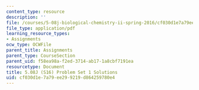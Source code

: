```yaml
---
content_type: resource
description: ''
file: /courses/5-08j-biological-chemistry-ii-spring-2016/cf030d1e7a79ee299219d864259780e4_MIT5_08jS16ps1_soln.pdf
file_type: application/pdf
learning_resource_types:
- Assignments
ocw_type: OCWFile
parent_title: Assignments
parent_type: CourseSection
parent_uid: f58ea98a-f2ed-3714-ab17-1a8cbf7191ea
resourcetype: Document
title: 5.08J (S16) Problem Set 1 Solutions
uid: cf030d1e-7a79-ee29-9219-d864259780e4
---
```

